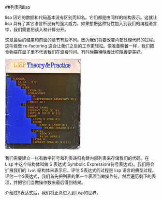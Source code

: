 ##列表和lisp

  lisp 因它的数据和代码基本没有区别而知名。它们都是由同样的结构表示。这就让 lisp 具有了其它语言所没有的强大威力。如果想把这种特性加入到我们的编程语言中，我们需要把读入和计算分开。

  这章最后的结果和前面的章节有些不同。因为我们将要改变内部处理代码的过程。这叫做做 re-factoring 这会让我们之后的工作更轻松。像准备晚餐一样，我们把食物摆在盘子里不代表我们在浪费时间。有时候期待晚餐比吃晚餐更美好。

  ![All CAPS SO RIGHT YET SO WRONG](./lisp.png)

  我们需要建立一张有数字符号和列表递归构建内部列表来存储我们的代码。在 Lisp 中这个结构体叫做 S 表达式  Symbolic Expression(符号表达式)。我们将会扩展我们的 `lval` 结构体来表示它。评估 S表达式的过程是 lisp 语言的典型过程。评估一个S表达式，我们首先把列表的第一个表项当做操作符。然后遍历剩下的表项，并把它们当做操作数来最后得到结果。

  介绍过S表达式后，我们将正真进入到Lisp的世界。

